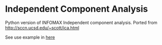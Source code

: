 # Independent Component Analysis

Python version of INFOMAX Independent component
analysis. Ported from
http://sccn.ucsd.edu/~scott/ica.html

See use example in <a href="ICA-DEMO.ipynb">here</a>
